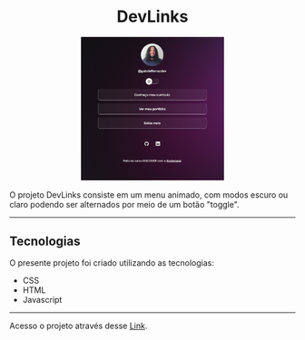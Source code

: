 <strong><h1 align="center"> DevLinks </h1></strong>

<p align="center">
  <img alt="" src="./assets/readmebg.PNG" width="50%">
</p>

O projeto DevLinks consiste em um menu animado, com modos escuro ou claro podendo ser alternados por meio de um botão "toggle".

---
## Tecnologias
O presente projeto foi criado utilizando as tecnologias: 
<ul>
<li>CSS </li>
<li>HTML </li>
<li>Javascript</li>
</ul>

---

Acesso o projeto através desse [Link](https://dev-links-gabrielferrazdev.vercel.app).

